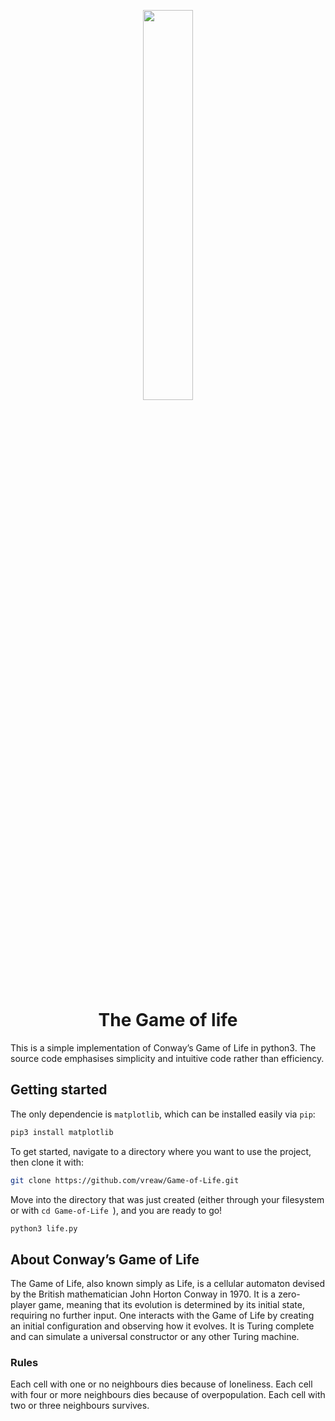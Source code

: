 <p align="center">
    <img width=40% src="https://github.com/vreaw/Game-of-Life/blob/main/media/life.gif">
</p>


<h1 align="center"> The Game of life </h1>

This is a simple implementation of Conway’s Game of Life in python3. The source code emphasises simplicity and intuitive code rather than efficiency.

## Getting started

The only dependencie is `matplotlib`, which can be installed easily via `pip`:

```bash
pip3 install matplotlib
```
To get started, navigate to a directory where you want to use the project, then clone it with:

```bash
git clone https://github.com/vreaw/Game-of-Life.git
```
Move into the directory that was just created (either through your filesystem or with `cd Game-of-Life `), and you are ready to go!

```bash
python3 life.py
```

## About Conway’s Game of Life
The Game of Life, also known simply as Life, is a cellular automaton devised by the British mathematician John Horton Conway in 1970.
It is a zero-player game, meaning that its evolution is determined by its initial state, requiring no further input. One interacts with the Game of Life by creating an initial configuration and observing how it evolves. It is Turing complete and can simulate a universal constructor or any other Turing machine.

### Rules
Each cell with one or no neighbours dies because of loneliness. Each cell with four or more neighbours dies because of overpopulation. Each cell with two or three neighbours survives.
